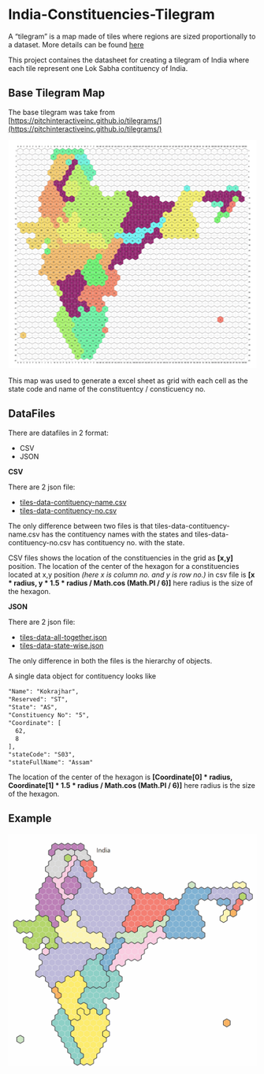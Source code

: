# India-Constituencies-TiIegram

A “tilegram” is a map made of tiles where regions are sized proportionally to a dataset. More details can be found [here](https://github.com/PitchInteractiveInc/tilegrams/blob/master/MANUAL.md)

This project containes the datasheet for creating a tilegram of India where each tile represent one Lok Sabha contituency of India.

## Base Tilegram Map

The base tilegram was take from [https://pitchinteractiveinc.github.io/tilegrams/](https://pitchinteractiveinc.github.io/tilegrams/)

![Map Image](./Map-with-grid/tiles.png)

This map was used to generate a excel sheet as grid with each cell as the state code and name of the constituentcy / consticuency no.

## DataFiles

There are datafiles in 2 format:
* CSV
* JSON

__CSV__

There are 2 json file:
* [tiles-data-contituency-name.csv](./Data/tiles-data-contituency-name.csv)
* [tiles-data-contituency-no.csv](./Data/tiles-data-contituency-no.csv)

The only difference between two files is that tiles-data-contituency-name.csv has the contituency names with the states and tiles-data-contituency-no.csv has contituency no. with the state.

CSV files shows the location of the constituencies in the grid as __[x,y]__ position. The location of the center of the hexagon for a constituencies located at x,y position _(here x is column no. and y is row no.)_ in csv file is __[x * radius, y * 1.5 * radius / Math.cos (Math.PI / 6)]__ here radius is the size of the hexagon.

__JSON__

There are 2 json file:
* [tiles-data-all-together.json](./Data/tiles-data-all-together.json)
* [tiles-data-state-wise.json](./Data/tiles-data-state-wise.json)

The only difference in both the files is the hierarchy of objects.

A single data object for contituency looks like

    "Name": "Kokrajhar",
    "Reserved": "ST",
    "State": "AS",
    "Constituency No": "5",
    "Coordinate": [
      62,
      8
    ],
    "stateCode": "S03",
    "stateFullName": "Assam"
    
The location of the center of the hexagon is __[Coordinate[0] * radius, Coordinate[1] * 1.5 * radius / Math.cos (Math.PI / 6)]__ here radius is the size of the hexagon.

## Example

![Map Image](./Map-with-grid/tilegram_main.gif)

